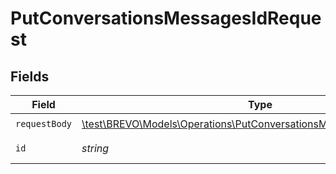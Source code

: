 # PutConversationsMessagesIdRequest


## Fields

| Field                                                                                                                                   | Type                                                                                                                                    | Required                                                                                                                                | Description                                                                                                                             |
| --------------------------------------------------------------------------------------------------------------------------------------- | --------------------------------------------------------------------------------------------------------------------------------------- | --------------------------------------------------------------------------------------------------------------------------------------- | --------------------------------------------------------------------------------------------------------------------------------------- |
| `requestBody`                                                                                                                           | [\test\BREVO\Models\Operations\PutConversationsMessagesIdRequestBody](../../Models/Operations/PutConversationsMessagesIdRequestBody.md) | :heavy_check_mark:                                                                                                                      | N/A                                                                                                                                     |
| `id`                                                                                                                                    | *string*                                                                                                                                | :heavy_check_mark:                                                                                                                      | ID of the message                                                                                                                       |